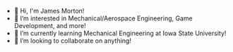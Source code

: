 - 👋 Hi, I'm James Morton!
- 👀 I’m interested in Mechanical/Aerospace Engineering, Game Development, and more!
- 🌱 I’m currently learning Mechanical Engineering at Iowa State University!
- 💞️ I’m looking to collaborate on anything!



